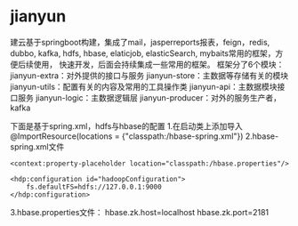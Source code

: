 # jianyun

建云基于springboot构建，集成了mail，jasperreports报表，feign，redis, dubbo, kafka, hdfs, hbase, elaticjob, elasticSearch, mybaits常用的框架，方便后续使用，
快速开发，后面会持续集成一些常用的框架。
框架分了6个模块：
 <modules>
      <module>jianyun-extra</module>：对外提供的接口与服务
      <module>jianyun-store</module>：主数据等存储有关的模块
      <module>jianyun-utils</module>：配置有关的内容及常用的工具操作类
      <module>jianyun-api</module>：主数据模块接口服务
   	  <module>jianyun-logic</module>：主数据逻辑层
   	  <module>jianyun-producer</module>：对外的服务生产者，kafka
  </modules>
  
下面是基于spring.xml，hdfs与hbase的配置
1.在启动类上添加导入@ImportResource(locations = {"classpath:/hbase-spring.xml"})
2.hbase-spring.xml文件
<?xml version="1.0" encoding="UTF-8"?>
<beans xmlns="http://www.springframework.org/schema/beans"
       xmlns:xsi="http://www.w3.org/2001/XMLSchema-instance"
       xmlns:context="http://www.springframework.org/schema/context"
       xmlns:hdp="http://www.springframework.org/schema/hadoop"
       xmlns:p="http://www.springframework.org/schema/p"
       xsi:schemaLocation="http://www.springframework.org/schema/beans http://www.springframework.org/schema/beans/spring-beans.xsd
    http://www.springframework.org/schema/context http://www.springframework.org/schema/context/spring-context.xsd
    http://www.springframework.org/schema/hadoop http://www.springframework.org/schema/hadoop/spring-hadoop.xsd">

    <context:property-placeholder location="classpath:/hbase.properties"/>

    <hdp:configuration id="hadoopConfiguration">
        fs.defaultFS=hdfs://127.0.0.1:9000
    </hdp:configuration>
   <!-- <hdp:hbase-configuration configuration-ref="hadoopConfiguration" zk-quorum="${hbase.zk.host}" zk-port="${hbase.zk.port}" delete-connection="false"/>
-->
   <bean id="hbaseTemplate" class="org.springframework.data.hadoop.hbase.HbaseTemplate">
        <property name="configuration" ref="hadoopConfiguration"/>
    </bean>
</beans>
3.hbase.properties文件：
hbase.zk.host=localhost
hbase.zk.port=2181
